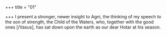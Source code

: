 +++
title = "01"

+++
I present a stronger, newer insight to Agni, the thinking of my speech to  the son of strength,
the Child of the Waters, who, together with the good ones [/Vasus], has  sat down upon the earth as our dear Hotar at his season.